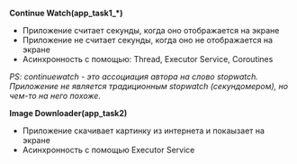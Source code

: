 **Continue Watch(app_task1_*)** 
* Приложение считает секунды, когда оно отображается на экране
* Приложение не считает секунды, когда оно не отображается на экране
* Асинхронность с помощью: Thread, Executor Service, Coroutines

_PS: continuewatch - это ассоциация автора на слово stopwatch. Приложение не является
традиционным stopwatch (секундомером), но чем-то на него похоже._

**Image Downloader(app_task2)**
* Приложение скачивает картинку из интернета и покаызает на экране
* Асинхронность с помощью Executor Service
